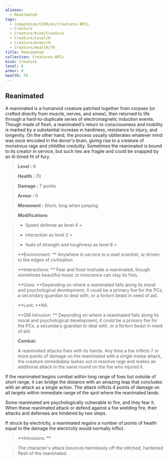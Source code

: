 ```yaml
---
aliases:
  - Reanimated
tags:
  - Compendium/CSRD/en/Creatures-NPCs
  - Creature
  - Creature/Kind/Creature
  - Creature/Level/6
  - Creature/Armor/0
  - Creature/Health/70
title: Reanimated
collection: Creatures-NPCs
kind: Creature
level: 6
armor: 0
health: 70
---
```

## Reanimated    
A reanimated is a humanoid creature patched together from corpses (or crafted directly from muscle, nerves, and sinew), then returned to life through a hard-to-duplicate series of electromagnetic induction events. Though made of flesh, a reanimated's return to consciousness and mobility is marked by a substantial increase in hardiness, resistance to injury, and longevity. On the other hand, the process usually obliterates whatever mind was once encoded in the donor's brain, giving rise to a creature of monstrous rage and childlike credulity. Sometimes the reanimated is bound to its creator in service, but such ties are fragile and could be snapped by an ill-timed fit of fury.    
  
    
> **Level :** 6    
> **Health :** 70    
> **Damage :** 7 points    
> **Armor :** 0    
> **Movement :** Short; long when jumping    
> **Modifications**    
>- Speed defense as level 4 >  
>    
>- interaction as level 2 >  
>    
>- feats of strength and toughness as level 8 >  
>    
> **Environment: ** Anywhere in service to a mad scientist, or driven to the edges of civilization    
> **Interactions: ** Fear and food motivate a reanimated, though sometimes beautiful music or innocence can stay its fists.    
> **Uses: **Depending on where a reanimated falls along its moral and psychological development, it could be a primary foe for the PCs, a secondary guardian to deal with, or a forlorn beast in need of aid.    
> **Loot: **NA    
> **GM Intrusion: ** Depending on where a reanimated falls along its moral and psychological development, it could be a primary foe for the PCs, a secondary guardian to deal with, or a forlorn beast in need of aid.    
  
> **Combat:**   
> A reanimated attacks foes with its hands. Any time a foe inflicts 7 or more points of damage on the reanimated with a single melee attack, the creature immediately lashes out in reactive rage and makes an additional attack in the same round on the foe who injured it.  
If the reanimated begins combat within long range of foes but outside of short range, it can bridge the distance with an amazing leap that concludes with an attack as a single action. The attack inflicts 4 points of damage on all targets within immediate range of the spot where the reanimated lands.  
Some reanimated are psychologically vulnerable to fire, and they fear it. When these reanimated attack or defend against a foe wielding fire, their attacks and defenses are hindered by two steps.  
If struck by electricity, a reanimated regains a number of points of health equal to the damage the electricity would normally inflict.    
    
  
> **Intrusions: **   
> The character's attack bounces harmlessly off the stitched, hardened flesh of the reanimated.    
